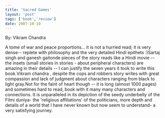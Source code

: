```yaml
---
title: 'Sacred Games'
layout: 'post'
tags: ['book','review']
date: 2007-10-10
---
```

By: Vikram Chandra
<!--more-->


A tome of war and peace proportions... it is not a hurried read; it is very dense-- replete with philosophy and the very detailed Hindi epithets :)Sartaj singh and ganesh gaitonde pieces of the story reads like a Hindi movie -- the insets (small stories in stories - about peripheral characters) are amazing in their details -- I can justify the seven years it took to write this book.Vikram chandra , despite the cops and robbers story writes with great compassion and lack of judgment about characters ranging from black to light gray.Not for the faint of heart though -- it is long (almost 1000 pages) and sometimes hard to read, book with it many many characters and connections. It is unparalleled in its depiction of the seedy underbelly of the Filmi duniya- the 'religious affiliations' of the politicians, more depth and details of a world that I have never known but now seem to understand- a very satisfying journey.
